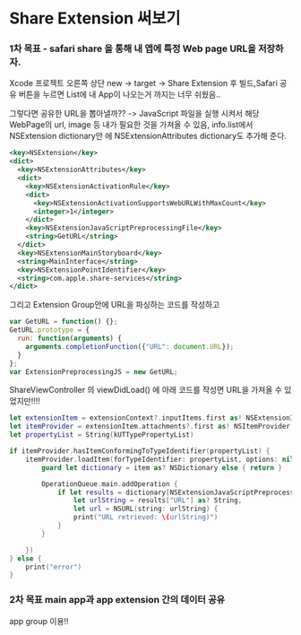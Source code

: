 # Share Extension 써보기

### 1차 목표 - safari share 을 통해 내 앱에 특정 Web page URL을 저장하자.

Xcode 프로젝트 오른쪽 상단 new -> target -> Share Extension 후 빌드,Safari 공유 버튼을 누르면 List에 내 App이 나오는거 까지는 너무 쉬웠음..

그렇다면 공유한 URL을 뽑아낼까?? -> JavaScript 파일을 실행 시켜서 해당 WebPage의 url, image 등 내가 필요한 것을 가져올 수 있음, info.list에서
NSExtension dictionary안 에 NSExtensionAttributes dictionary도
추가해 준다.

```xml
<key>NSExtension</key>
<dict>
  <key>NSExtensionAttributes</key>
  <dict>
    <key>NSExtensionActivationRule</key>
    <dict>
      <key>NSExtensionActivationSupportsWebURLWithMaxCount</key>
      <integer>1</integer>
    </dict>
    <key>NSExtensionJavaScriptPreprocessingFile</key>
    <string>GetURL</string>
  </dict>
  <key>NSExtensionMainStoryboard</key>
  <string>MainInterface</string>
  <key>NSExtensionPointIdentifier</key>
  <string>com.apple.share-services</string>
</dict>
```

그리고 Extension Group안에 URL을 파싱하는 코드를 작성하고

``` JavaScript
var GetURL = function() {};
GetURL.prototype = {
  run: function(arguments) {
    arguments.completionFunction({"URL": document.URL});
  }
};
var ExtensionPreprocessingJS = new GetURL;
```

ShareViewController 의 viewDidLoad() 에 아래 코드를 작성면 URL을 가져올 수 있었지만!!!!

```swift
let extensionItem = extensionContext?.inputItems.first as! NSExtensionItem
let itemProvider = extensionItem.attachments?.first as! NSItemProvider
let propertyList = String(kUTTypePropertyList)

if itemProvider.hasItemConformingToTypeIdentifier(propertyList) {
    itemProvider.loadItem(forTypeIdentifier: propertyList, options: nil, completionHandler: { (item, error) -> Void in
        guard let dictionary = item as? NSDictionary else { return }

        OperationQueue.main.addOperation {
            if let results = dictionary[NSExtensionJavaScriptPreprocessingResultsKey] as? NSDictionary,
                let urlString = results["URL"] as? String,
                let url = NSURL(string: urlString) {
                print("URL retrieved: \(urlString)")
            }
        }

    })
} else {
    print("error")
}
```

### 2차 목표 main app과 app extension 간의 데이터 공유

app group 이용!!
